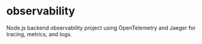 # observability
Node.js backend observability project using OpenTelemetry and Jaeger for tracing, metrics, and logs.
